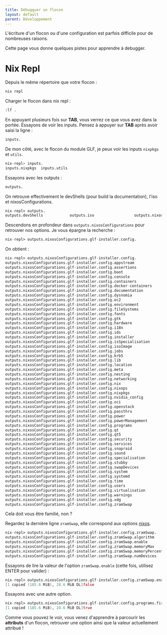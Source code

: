 ```yaml
---
title: Débugguer un flocon 
layout: default
parent: Développement
---
```


L'écriture d'un flocon ou d'une configuration est parfois difficile pour de nombreuses raisons. 

Cette page vous donne quelques pistes pour apprendre à debugger. 

# Nix Repl 

Depuis le même répertoire que votre flocon : 

```bash
nix repl 
```

Charger le flocon dans nix repl :

```nix
:lf .
```

En appuyant plusieurs fois sur **TAB**, vous verrez ce que vous avez dans la portée.
Essayons de voir les inputs. Pensez à appuyer sur **TAB** après avoir saisi la ligne :

```nix
inputs.
```

De mon côté, avec le flocon du module GLF, je peux voir les inputs `nixpkgs` et `utils`.

```bash
nix-repl> inputs.
inputs.nixpkgs  inputs.utils
```

Essayons avec les outputs :

```nix
outputs.

```

On retrouve effectivement le devShells (pour build la documentation), l'iso et nixosConfigurations.

```nix
nix-repl> outputs.
outputs.devShells            outputs.iso                  outputs.nixosConfigurations
```

Descendons en profondeur dans `outputs.nixosConfigurations` pour retrouver nos options. 
Je vous épargne la recherche : 

```nix
nix-repl> outputs.nixosConfigurations.glf-installer.config.
```

On obtient :

```nix
nix-repl> outputs.nixosConfigurations.glf-installer.config.
outputs.nixosConfigurations.glf-installer.config.appstream
outputs.nixosConfigurations.glf-installer.config.assertions
outputs.nixosConfigurations.glf-installer.config.boot
outputs.nixosConfigurations.glf-installer.config.console
outputs.nixosConfigurations.glf-installer.config.containers
outputs.nixosConfigurations.glf-installer.config.docker-containers
outputs.nixosConfigurations.glf-installer.config.documentation
outputs.nixosConfigurations.glf-installer.config.dysnomia
outputs.nixosConfigurations.glf-installer.config.ec2
outputs.nixosConfigurations.glf-installer.config.environment
outputs.nixosConfigurations.glf-installer.config.fileSystems
outputs.nixosConfigurations.glf-installer.config.fonts
outputs.nixosConfigurations.glf-installer.config.gtk
outputs.nixosConfigurations.glf-installer.config.hardware
outputs.nixosConfigurations.glf-installer.config.i18n
outputs.nixosConfigurations.glf-installer.config.ids
outputs.nixosConfigurations.glf-installer.config.installer
outputs.nixosConfigurations.glf-installer.config.isSpecialisation
outputs.nixosConfigurations.glf-installer.config.isoImage
outputs.nixosConfigurations.glf-installer.config.jobs
outputs.nixosConfigurations.glf-installer.config.krb5
outputs.nixosConfigurations.glf-installer.config.lib
outputs.nixosConfigurations.glf-installer.config.location
outputs.nixosConfigurations.glf-installer.config.meta
outputs.nixosConfigurations.glf-installer.config.nesting
outputs.nixosConfigurations.glf-installer.config.networking
outputs.nixosConfigurations.glf-installer.config.nix
outputs.nixosConfigurations.glf-installer.config.nixops
outputs.nixosConfigurations.glf-installer.config.nixpkgs
outputs.nixosConfigurations.glf-installer.config.nvidia_config
outputs.nixosConfigurations.glf-installer.config.oci
outputs.nixosConfigurations.glf-installer.config.openstack
outputs.nixosConfigurations.glf-installer.config.passthru
outputs.nixosConfigurations.glf-installer.config.power
outputs.nixosConfigurations.glf-installer.config.powerManagement
outputs.nixosConfigurations.glf-installer.config.programs
outputs.nixosConfigurations.glf-installer.config.qt
outputs.nixosConfigurations.glf-installer.config.qt5
outputs.nixosConfigurations.glf-installer.config.security
outputs.nixosConfigurations.glf-installer.config.services
outputs.nixosConfigurations.glf-installer.config.snapraid
outputs.nixosConfigurations.glf-installer.config.sound
outputs.nixosConfigurations.glf-installer.config.specialisation
outputs.nixosConfigurations.glf-installer.config.stubby
outputs.nixosConfigurations.glf-installer.config.swapDevices
outputs.nixosConfigurations.glf-installer.config.system
outputs.nixosConfigurations.glf-installer.config.systemd
outputs.nixosConfigurations.glf-installer.config.time
outputs.nixosConfigurations.glf-installer.config.users
outputs.nixosConfigurations.glf-installer.config.virtualisation
outputs.nixosConfigurations.glf-installer.config.warnings
outputs.nixosConfigurations.glf-installer.config.xdg
outputs.nixosConfigurations.glf-installer.config.zramSwap
```

Cela doit vous être familié, non ? 

Regardez la dernière ligne `zramSwap`, elle correspond aux options [nixos](https://search.nixos.org/options?channel=24.11&from=0&size=50&sort=relevance&type=packages&query=zramSwap).

```nix 
nix-repl> outputs.nixosConfigurations.glf-installer.config.zramSwap.
outputs.nixosConfigurations.glf-installer.config.zramSwap.algorithm        outputs.nixosConfigurations.glf-installer.config.zramSwap.priority
outputs.nixosConfigurations.glf-installer.config.zramSwap.enable           outputs.nixosConfigurations.glf-installer.config.zramSwap.swapDevices
outputs.nixosConfigurations.glf-installer.config.zramSwap.memoryMax        outputs.nixosConfigurations.glf-installer.config.zramSwap.writebackDevice
outputs.nixosConfigurations.glf-installer.config.zramSwap.memoryPercent
outputs.nixosConfigurations.glf-installer.config.zramSwap.numDevices
```

Essayons de lire la valeur de l'option `zramSwap.enable` (cette fois, utilisez ENTER pour valider) : 

```nix
nix-repl> outputs.nixosConfigurations.glf-installer.config.zramSwap.enable
[1 copied (185.6 MiB), 28.6 MiB DL]false
```

Essayons avec une autre option. 

```nix
nix-repl> outputs.nixosConfigurations.glf-installer.config.programs.firefox.enable
[1 copied (185.6 MiB), 28.6 MiB DL]true
```

Comme vous pouvez le voir, vous venez d'apprendre à parcourir les **attributs** d'un flocon, retrouver une option ainsi que la valeur actuellement attribué ! 




```nix

```


```nix

```





